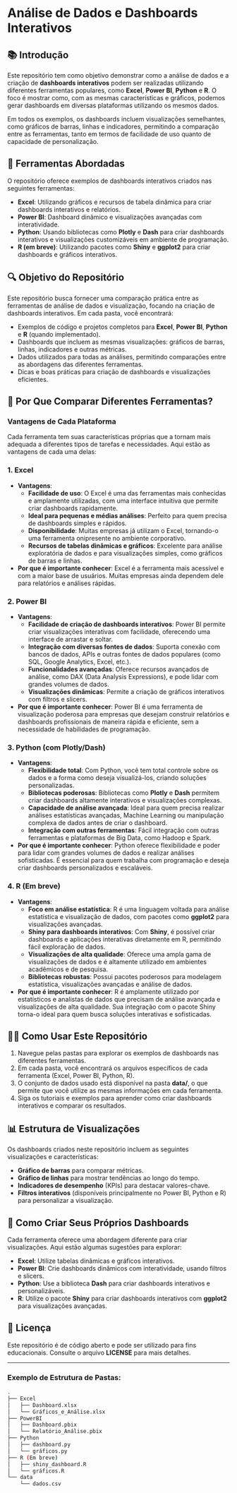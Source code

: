 # Análise de Dados e Dashboards Interativos

## 📚 Introdução

Este repositório tem como objetivo demonstrar como a análise de dados e a criação de **dashboards interativos** podem ser realizadas utilizando diferentes ferramentas populares, como **Excel**, **Power BI**, **Python** e **R**. O foco é mostrar como, com as mesmas características e gráficos, podemos gerar dashboards em diversas plataformas utilizando os mesmos dados.

Em todos os exemplos, os dashboards incluem visualizações semelhantes, como gráficos de barras, linhas e indicadores, permitindo a comparação entre as ferramentas, tanto em termos de facilidade de uso quanto de capacidade de personalização.

## 🔧 Ferramentas Abordadas

O repositório oferece exemplos de dashboards interativos criados nas seguintes ferramentas:

- **Excel**: Utilizando gráficos e recursos de tabela dinâmica para criar dashboards interativos e relatórios.
- **Power BI**: Dashboard dinâmico e visualizações avançadas com interatividade.
- **Python**: Usando bibliotecas como **Plotly** e **Dash** para criar dashboards interativos e visualizações customizáveis em ambiente de programação.
- **R (em breve)**: Utilizando pacotes como **Shiny** e **ggplot2** para criar dashboards e gráficos interativos.

## 🔍 Objetivo do Repositório

Este repositório busca fornecer uma comparação prática entre as ferramentas de análise de dados e visualização, focando na criação de dashboards interativos. Em cada pasta, você encontrará:

- Exemplos de código e projetos completos para **Excel**, **Power BI**, **Python** e **R** (quando implementado).
- Dashboards que incluem as mesmas visualizações: gráficos de barras, linhas, indicadores e outras métricas.
- Dados utilizados para todas as análises, permitindo comparações entre as abordagens das diferentes ferramentas.
- Dicas e boas práticas para criação de dashboards e visualizações eficientes.

## 🚀 Por Que Comparar Diferentes Ferramentas?

### **Vantagens de Cada Plataforma**

Cada ferramenta tem suas características próprias que a tornam mais adequada a diferentes tipos de tarefas e necessidades. Aqui estão as vantagens de cada uma delas:

### 1. **Excel**
   - **Vantagens**:
     - **Facilidade de uso**: O Excel é uma das ferramentas mais conhecidas e amplamente utilizadas, com uma interface intuitiva que permite criar dashboards rapidamente.
     - **Ideal para pequenas e médias análises**: Perfeito para quem precisa de dashboards simples e rápidos.
     - **Disponibilidade**: Muitas empresas já utilizam o Excel, tornando-o uma ferramenta onipresente no ambiente corporativo.
     - **Recursos de tabelas dinâmicas e gráficos**: Excelente para análise exploratória de dados e para visualizações simples, como gráficos de barras e linhas.
   - **Por que é importante conhecer**: Excel é a ferramenta mais acessível e com a maior base de usuários. Muitas empresas ainda dependem dele para relatórios e análises rápidas.

### 2. **Power BI**
   - **Vantagens**:
     - **Facilidade de criação de dashboards interativos**: Power BI permite criar visualizações interativas com facilidade, oferecendo uma interface de arrastar e soltar.
     - **Integração com diversas fontes de dados**: Suporta conexão com bancos de dados, APIs e outras fontes de dados populares (como SQL, Google Analytics, Excel, etc.).
     - **Funcionalidades avançadas**: Oferece recursos avançados de análise, como DAX (Data Analysis Expressions), e pode lidar com grandes volumes de dados.
     - **Visualizações dinâmicas**: Permite a criação de gráficos interativos com filtros e slicers.
   - **Por que é importante conhecer**: Power BI é uma ferramenta de visualização poderosa para empresas que desejam construir relatórios e dashboards profissionais de maneira rápida e eficiente, sem a necessidade de habilidades de programação.

### 3. **Python (com Plotly/Dash)**
   - **Vantagens**:
     - **Flexibilidade total**: Com Python, você tem total controle sobre os dados e a forma como deseja visualizá-los, criando soluções personalizadas.
     - **Bibliotecas poderosas**: Bibliotecas como **Plotly** e **Dash** permitem criar dashboards altamente interativos e visualizações complexas.
     - **Capacidade de análise avançada**: Ideal para quem precisa realizar análises estatísticas avançadas, Machine Learning ou manipulação complexa de dados antes de criar o dashboard.
     - **Integração com outras ferramentas**: Fácil integração com outras ferramentas e plataformas de Big Data, como Hadoop e Spark.
   - **Por que é importante conhecer**: Python oferece flexibilidade e poder para lidar com grandes volumes de dados e realizar análises sofisticadas. É essencial para quem trabalha com programação e deseja criar dashboards personalizados e escaláveis.

### 4. **R (Em breve)**
   - **Vantagens**:
     - **Foco em análise estatística**: R é uma linguagem voltada para análise estatística e visualização de dados, com pacotes como **ggplot2** para visualizações avançadas.
     - **Shiny para dashboards interativos**: Com **Shiny**, é possível criar dashboards e aplicações interativas diretamente em R, permitindo fácil exploração de dados.
     - **Visualizações de alta qualidade**: Oferece uma ampla gama de visualizações de dados e é altamente utilizado em ambientes acadêmicos e de pesquisa.
     - **Bibliotecas robustas**: Possui pacotes poderosos para modelagem estatística, visualizações avançadas e análise de dados.
   - **Por que é importante conhecer**: R é amplamente utilizado por estatísticos e analistas de dados que precisam de análise avançada e visualizações de alta qualidade. Sua integração com o pacote Shiny torna-o ideal para quem busca soluções interativas e sofisticadas.

## 🧑‍💻 Como Usar Este Repositório

1. Navegue pelas pastas para explorar os exemplos de dashboards nas diferentes ferramentas.
2. Em cada pasta, você encontrará os arquivos específicos de cada ferramenta (Excel, Power BI, Python, R).
3. O conjunto de dados usado está disponível na pasta **data/**, o que permite que você utilize as mesmas informações em cada ferramenta.
4. Siga os tutoriais e exemplos para aprender como criar dashboards interativos e comparar os resultados.

## 📊 Estrutura de Visualizações

Os dashboards criados neste repositório incluem as seguintes visualizações e características:

- **Gráfico de barras** para comparar métricas.
- **Gráfico de linhas** para mostrar tendências ao longo do tempo.
- **Indicadores de desempenho** (KPIs) para destacar valores-chave.
- **Filtros interativos** (disponíveis principalmente no Power BI, Python e R) para personalizar a visualização.

## 🚀 Como Criar Seus Próprios Dashboards

Cada ferramenta oferece uma abordagem diferente para criar visualizações. Aqui estão algumas sugestões para explorar:

- **Excel**: Utilize tabelas dinâmicas e gráficos interativos.
- **Power BI**: Crie dashboards dinâmicos com interatividade, usando filtros e slicers.
- **Python**: Use a biblioteca **Dash** para criar dashboards interativos e personalizáveis.
- **R**: Utilize o pacote **Shiny** para criar dashboards interativos com **ggplot2** para visualizações avançadas.

## 📜 Licença

Este repositório é de código aberto e pode ser utilizado para fins educacionais. Consulte o arquivo **LICENSE** para mais detalhes.

---

### Exemplo de Estrutura de Pastas:
```bash
.
├── Excel
│   ├── Dashboard.xlsx
│   └── Gráficos_e_Análise.xlsx
├── PowerBI
│   ├── Dashboard.pbix
│   └── Relatório_Análise.pbix
├── Python
│   ├── dashboard.py
│   └── gráficos.py
├── R (Em breve)
│   ├── shiny_dashboard.R
│   └── gráficos.R
└── data
    └── dados.csv

